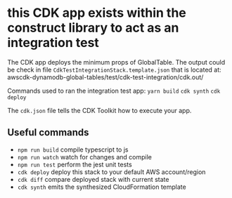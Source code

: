 # this CDK app exists within the construct library to act as an integration test

The CDK app deploys the minimum props of GlobalTable. 
The output could be check in file `CdkTestIntegrationStack.template.json` that is located at: awscdk-dynamodb-global-tables/test/cdk-test-integration/cdk.out/

Commands used to ran the integration test app:
`yarn build`
`cdk synth`
`cdk deploy`

The `cdk.json` file tells the CDK Toolkit how to execute your app.

## Useful commands

* `npm run build`   compile typescript to js
* `npm run watch`   watch for changes and compile
* `npm run test`    perform the jest unit tests
* `cdk deploy`      deploy this stack to your default AWS account/region
* `cdk diff`        compare deployed stack with current state
* `cdk synth`       emits the synthesized CloudFormation template
